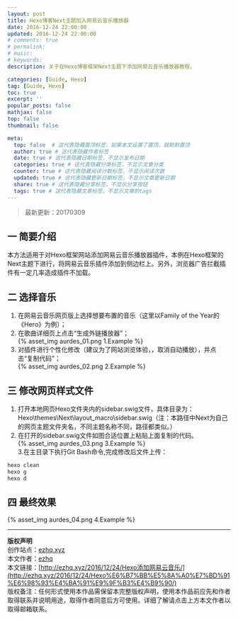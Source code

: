 ```yaml
---
layout: post
title: Hexo博客Next主题加入网易云音乐播放器
date: 2016-12-24 22:00:00
updated: 2016-12-24 22:00:00
# comments: true
# permalink: 
# music: 
# keywords: 
description: 关于在Hexo博客框架Next主题下添加网易云音乐播放器教程。

categories: [Guide, Hexo]
tag: [Guide, Hexo]
toc: true
excerpt: ''
popular_posts: false
mathjax: false
top: false
thumbnail: false

meta:
  top: false  # 这代表隐藏置顶标签，如果本文设置了置顶，就默默置顶
  author: true # 这代表隐藏作者标签
  date: true # 这代表隐藏日期标签，不显示发布日期
  categories: true # 这代表隐藏分类标签，不显示文章分类
  counter: true # 这代表隐藏阅读计数标签，不显示阅读次数
  updated: true # 这代表隐藏更新日期标签，不显示文章更新日期
  share: true # 这代表隐藏分享标签，不显示分享按钮
  tags: true # 这代表隐藏文章标签，不显示文章的tags
---
```


<!--more-->

  
> 最新更新：20170309

## 一 简要介绍  
本方法适用于对Hexo框架网站添加网易云音乐播放器插件，本例在Hexo框架的Next主题下进行，将网易云音乐插件添加到侧边栏上。另外，浏览器广告拦截插件有一定几率造成插件不加载。  

## 二 选择音乐  
1. 在网易云音乐网页版上选择想要布置的音乐（这里以Family of the Year的《Hero》为例）；  
2. 在歌曲详细页上点击“生成外链播放器”；  
{% asset_img aurdes_01.png 1.Example %}  
3. 对插件进行个性化修改（建议为了网站浏览体验，，取消自动播放），并点击“复制代码”；  
{% asset_img aurdes_02.png 2.Example %}  

## 三 修改网页样式文件  
1. 打开本地网页Hexo文件夹内的sidebar.swig文件，具体目录为：Hexo\themes\Next\layout\_macro\sidebar.swig（注：本路径中Next为自己的网页主题文件夹名，不同主题名称不同，路径都类似。）  
2. 在打开的sidebar.swig文件如图合适位置上粘贴上面复制的代码。  
{% asset_img aurdes_03.png 3.Example %}   
3.在主目录下执行Git Bash命令,完成修改后文件上传：
```bash
hexo clean
hexo g
hexo d
```
## 四 最终效果  
{% asset_img aurdes_04.png 4.Example %}  

---
**版权声明**  
创作站点：[ezhq.xyz](http://ezhq.xyz/)  
本文作者：[ezhq](mailto:ezhq@outlook.com)  
本文链接：[http://ezhq.xyz/2016/12/24/Hexo添加网易云音乐/](http://ezhq.xyz/2016/12/24/Hexo%E6%B7%BB%E5%8A%A0%E7%BD%91%E6%98%93%E4%BA%91%E9%9F%B3%E4%B9%90/)  
版权备注：任何形式使用本作品需保留本完整版权声明，使用本作品前应先和作者取得联系并说明用途，取得作者同意后方可使用。详细了解请点击上方本文作者以取得邮箱联系。